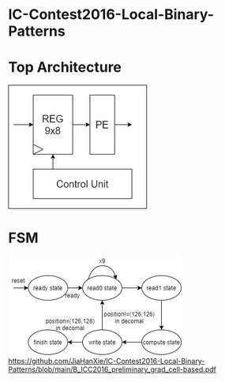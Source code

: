 # IC-Contest2016-Local-Binary-Patterns    
# Top Architecture    
![image](toparchitecture.png)  
# FSM    
![image](FSM.png)    
https://github.com/JiaHanXie/IC-Contest2016-Local-Binary-Patterns/blob/main/B_ICC2016_preliminary_grad_cell-based.pdf